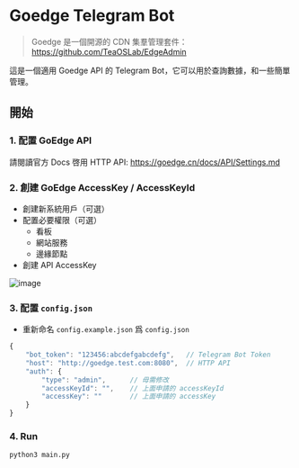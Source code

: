 # Goedge Telegram Bot

> Goedge 是一個開源的 CDN 集羣管理套件：https://github.com/TeaOSLab/EdgeAdmin

這是一個適用 Goedge API 的 Telegram Bot，它可以用於查詢數據，和一些簡單管理。

## 開始

### 1. 配置 GoEdge API

請閱讀官方 Docs 啓用 HTTP API: https://goedge.cn/docs/API/Settings.md

### 2. 創建 GoEdge AccessKey / AccessKeyId

- 創建新系統用戶（可選）
- 配置必要權限（可選）
    - 看板
    - 網站服務
    - 邊緣節點
- 創建 API AccessKey

![image](https://user-images.githubusercontent.com/93700457/206788246-a784e297-0b5f-46b6-9416-78b9deb760e1.png)

### 3. 配置 `config.json`

- 重新命名 `config.example.json` 爲 `config.json`

```js
{
    "bot_token": "123456:abcdefgabcdefg",   // Telegram Bot Token
    "host": "http://goedge.test.com:8080",  // HTTP API
    "auth": {
        "type": "admin",      // 毋需修改
        "accessKeyId": "",    // 上面申請的 accessKeyId
        "accessKey": ""       // 上面申請的 accessKey
    }
}
```

### 4. Run

```bash
python3 main.py
```